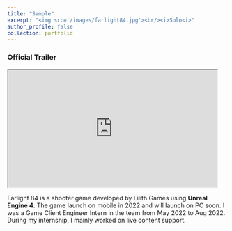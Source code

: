 ```yaml
---
title: "Sample"
excerpt: "<img src='/images/farlight84.jpg'><br/><i>Solo<i>"
author_profile: false
collection: portfolio
---
```


### Official Trailer

<iframe width="480" height="270"
src="https://www.youtube.com/embed/cVZi1ZLV_6Q">
</iframe>

Farlight 84 is a shooter game developed by Lilith Games using **Unreal Engine 4**. The game launch on mobile in 2022 and will launch on PC soon. I was a Game Client Engineer Intern in the team from May 2022 to Aug 2022. During my internship, I mainly worked on live content support.
